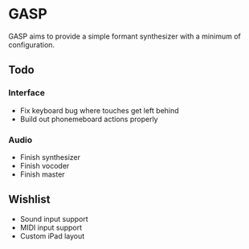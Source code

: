 # GASP

GASP aims to provide a simple formant synthesizer with a minimum of configuration.

## Todo

### Interface

- Fix keyboard bug where touches get left behind
- Build out phonemeboard actions properly

### Audio

- Finish synthesizer
- Finish vocoder
- Finish master

## Wishlist

- Sound input support
- MIDI input support
- Custom iPad layout
